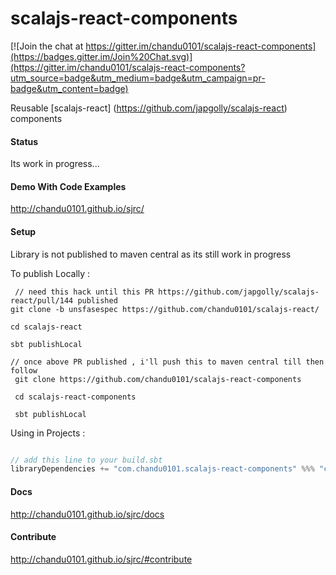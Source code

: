 scalajs-react-components
========================

[![Join the chat at https://gitter.im/chandu0101/scalajs-react-components](https://badges.gitter.im/Join%20Chat.svg)](https://gitter.im/chandu0101/scalajs-react-components?utm_source=badge&utm_medium=badge&utm_campaign=pr-badge&utm_content=badge)

Reusable [scalajs-react] (https://github.com/japgolly/scalajs-react) components

#### Status

Its work in progress...


#### Demo With Code Examples 

http://chandu0101.github.io/sjrc/

#### Setup

Library is not published to maven central as its still work in progress

To publish Locally  : 

```
 // need this hack until this PR https://github.com/japgolly/scalajs-react/pull/144 published
git clone -b unsfasespec https://github.com/chandu0101/scalajs-react/

cd scalajs-react

sbt publishLocal

// once above PR published , i'll push this to maven central till then follow 
 git clone https://github.com/chandu0101/scalajs-react-components
 
 cd scalajs-react-components
 
 sbt publishLocal

```

Using in Projects : 

```scala

// add this line to your build.sbt
libraryDependencies += "com.chandu0101.scalajs-react-components" %%% "core" % "0.0.1-SNAPSHOT"

```

#### Docs 

http://chandu0101.github.io/sjrc/docs


#### Contribute 

http://chandu0101.github.io/sjrc/#contribute

